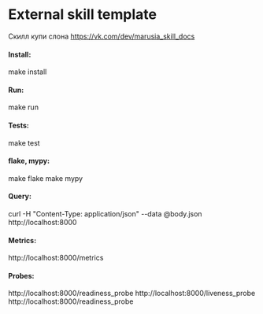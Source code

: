 # External skill template

Скилл купи слона
https://vk.com/dev/marusia_skill_docs

#### Install:

make install

#### Run:

make run

#### Tests:

make test

#### flake, mypy:

make flake
make mypy

#### Query:

curl -H "Content-Type: application/json" --data @body.json http://localhost:8000

#### Metrics:

http://localhost:8000/metrics

#### Probes:
http://localhost:8000/readiness_probe
http://localhost:8000/liveness_probe
http://localhost:8000/readiness_probe

